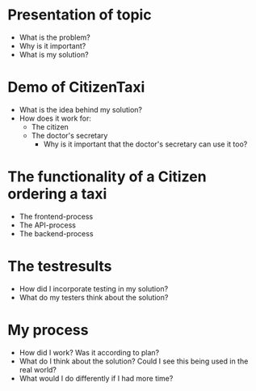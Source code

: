 # Presentation of topic
* What is the problem? 
* Why is it important?
* What is my solution?

# Demo of CitizenTaxi
* What is the idea behind my solution?
* How does it work for:
  * The citizen
  * The doctor's secretary
    - Why is it important that the doctor's secretary can use it too?

# The functionality of a Citizen ordering a taxi
* The frontend-process
* The API-process
* The backend-process

# The testresults
* How did I incorporate testing in my solution?
* What do my testers think about the solution?

# My process
* How did I work? Was it according to plan?
* What do I think about the solution? Could I see this being used in the real world?
* What would I do differently if I had more time?